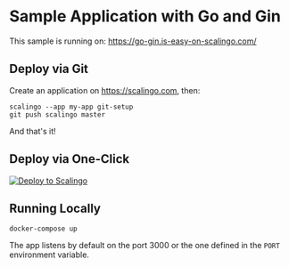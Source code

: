 # Sample Application with Go and Gin

This sample is running on: https://go-gin.is-easy-on-scalingo.com/

## Deploy via Git

Create an application on https://scalingo.com, then:

```shell
scalingo --app my-app git-setup
git push scalingo master
```

And that's it!

## Deploy via One-Click

[![Deploy to Scalingo](https://cdn.scalingo.com/deploy/button.svg)](https://my.scalingo.com/deploy)

## Running Locally

```shell
docker-compose up
```

The app listens by default on the port 3000 or the one defined in the `PORT`
environment variable.
